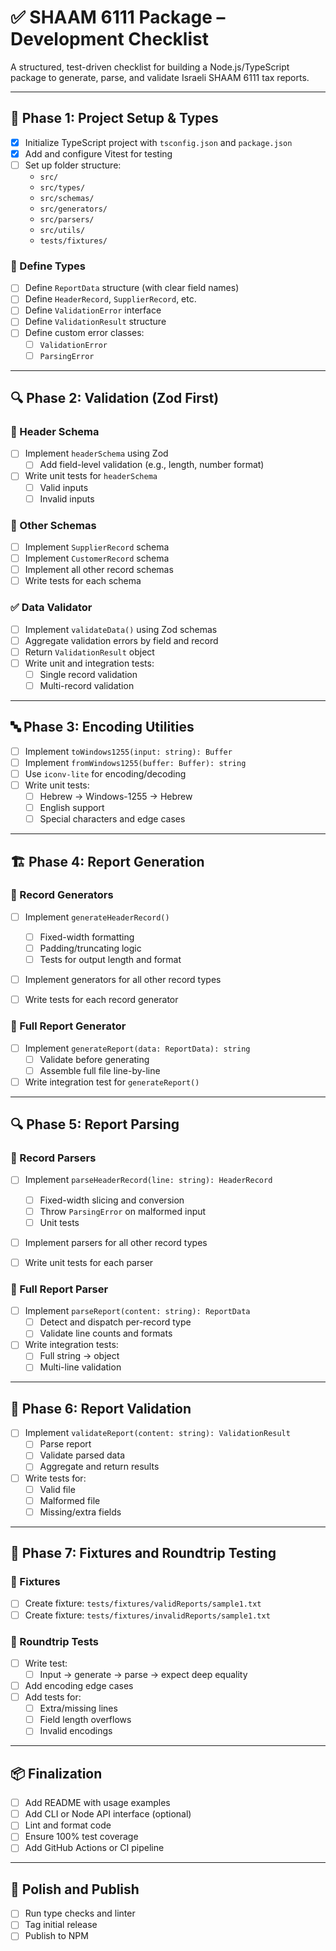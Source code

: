 # ✅ SHAAM 6111 Package – Development Checklist

A structured, test-driven checklist for building a Node.js/TypeScript package to generate, parse,
and validate Israeli SHAAM 6111 tax reports.

---

## 📁 Phase 1: Project Setup & Types

- [x] Initialize TypeScript project with `tsconfig.json` and `package.json`
- [x] Add and configure Vitest for testing
- [ ] Set up folder structure:
  - `src/`
  - `src/types/`
  - `src/schemas/`
  - `src/generators/`
  - `src/parsers/`
  - `src/utils/`
  - `tests/fixtures/`

### 🧾 Define Types

- [ ] Define `ReportData` structure (with clear field names)
- [ ] Define `HeaderRecord`, `SupplierRecord`, etc.
- [ ] Define `ValidationError` interface
- [ ] Define `ValidationResult` structure
- [ ] Define custom error classes:
  - [ ] `ValidationError`
  - [ ] `ParsingError`

---

## 🔍 Phase 2: Validation (Zod First)

### 🧪 Header Schema

- [ ] Implement `headerSchema` using Zod
  - [ ] Add field-level validation (e.g., length, number format)
- [ ] Write unit tests for `headerSchema`
  - [ ] Valid inputs
  - [ ] Invalid inputs

### 🧪 Other Schemas

- [ ] Implement `SupplierRecord` schema
- [ ] Implement `CustomerRecord` schema
- [ ] Implement all other record schemas
- [ ] Write tests for each schema

### ✅ Data Validator

- [ ] Implement `validateData()` using Zod schemas
- [ ] Aggregate validation errors by field and record
- [ ] Return `ValidationResult` object
- [ ] Write unit and integration tests:
  - [ ] Single record validation
  - [ ] Multi-record validation

---

## 🔤 Phase 3: Encoding Utilities

- [ ] Implement `toWindows1255(input: string): Buffer`
- [ ] Implement `fromWindows1255(buffer: Buffer): string`
- [ ] Use `iconv-lite` for encoding/decoding
- [ ] Write unit tests:
  - [ ] Hebrew → Windows-1255 → Hebrew
  - [ ] English support
  - [ ] Special characters and edge cases

---

## 🏗️ Phase 4: Report Generation

### 🧱 Record Generators

- [ ] Implement `generateHeaderRecord()`

  - [ ] Fixed-width formatting
  - [ ] Padding/truncating logic
  - [ ] Tests for output length and format

- [ ] Implement generators for all other record types
- [ ] Write tests for each record generator

### 🧾 Full Report Generator

- [ ] Implement `generateReport(data: ReportData): string`
  - [ ] Validate before generating
  - [ ] Assemble full file line-by-line
- [ ] Write integration test for `generateReport()`

---

## 🔍 Phase 5: Report Parsing

### 🧩 Record Parsers

- [ ] Implement `parseHeaderRecord(line: string): HeaderRecord`

  - [ ] Fixed-width slicing and conversion
  - [ ] Throw `ParsingError` on malformed input
  - [ ] Unit tests

- [ ] Implement parsers for all other record types
- [ ] Write unit tests for each parser

### 🧾 Full Report Parser

- [ ] Implement `parseReport(content: string): ReportData`
  - [ ] Detect and dispatch per-record type
  - [ ] Validate line counts and formats
- [ ] Write integration tests:
  - [ ] Full string → object
  - [ ] Multi-line validation

---

## 🧪 Phase 6: Report Validation

- [ ] Implement `validateReport(content: string): ValidationResult`
  - [ ] Parse report
  - [ ] Validate parsed data
  - [ ] Aggregate and return results
- [ ] Write tests for:
  - [ ] Valid file
  - [ ] Malformed file
  - [ ] Missing/extra fields

---

## 🧷 Phase 7: Fixtures and Roundtrip Testing

### 📁 Fixtures

- [ ] Create fixture: `tests/fixtures/validReports/sample1.txt`
- [ ] Create fixture: `tests/fixtures/invalidReports/sample1.txt`

### 🔁 Roundtrip Tests

- [ ] Write test:
  - [ ] Input → generate → parse → expect deep equality
- [ ] Add encoding edge cases
- [ ] Add tests for:
  - [ ] Extra/missing lines
  - [ ] Field length overflows
  - [ ] Invalid encodings

---

## 📦 Finalization

- [ ] Add README with usage examples
- [ ] Add CLI or Node API interface (optional)
- [ ] Lint and format code
- [ ] Ensure 100% test coverage
- [ ] Add GitHub Actions or CI pipeline

---

## 🧹 Polish and Publish

- [ ] Run type checks and linter
- [ ] Tag initial release
- [ ] Publish to NPM
